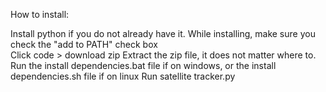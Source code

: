 How to install:

Install python if you do not already have it. While installing, make sure you check the "add to PATH" check box   
Click code > download zip
Extract the zip file, it does not matter where to.
Run the install dependencies.bat file if on windows, or the install dependencies.sh file if on linux
Run satellite tracker.py